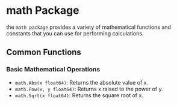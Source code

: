 # math Package

the `math package` provides a variety of mathematical functions and constants that you can use for performing calculations.

## Common Functions

### Basic Mathematical Operations

- `math.Abs(x float64)`: Returns the absolute value of x.
- `math.Pow(x, y float64)`: Returns x raised to the power of y.
- `math.Sqrt(x float64)`: Returns the square root of x.


